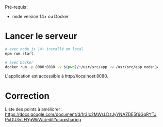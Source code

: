
Pré-requis :
* node version 14+ ou Docker

# Lancer le serveur

```sh
# avec node.js 14+ installé en local
npm run start

# avec Docker
docker run -p 8080:8080 -v $(pwd)/:/usr/src/app -w /usr/src/app node:14 npm run start
```

L'application est accessible à http://localhost:8080.


# Correction 

Liste des points à améliorer : https://docs.google.com/document/d/1r3Ic2MWsLDzJyYNAZDE5f6GqRYTJPxDU3vLHYgWiiWc/edit?usp=sharing

